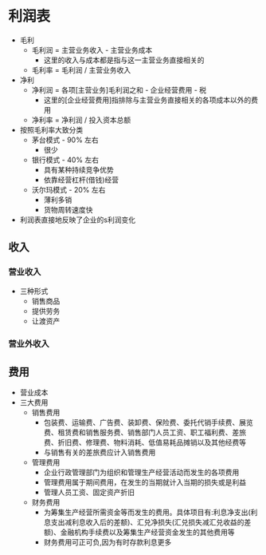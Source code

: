# 利润表


- 毛利
  - 毛利润 = 主营业务收入 - 主营业务成本
    - 这里的收入与成本都是指与这一主营业务直接相关的
  - 毛利率 = 毛利润 / 主营业务收入
- 净利
  - 净利润 = 各项[主营业务]毛利润之和 - 企业经营费用 - 税
    - 这里的[企业经营费用]指排除与主营业务直接相关的各项成本以外的费用
  - 净利率 = 净利润 / 投入资本总额
- 按照毛利率大致分类
  - 茅台模式 - 90% 左右
    - 很少
  - 银行模式 - 40% 左右
    - 具有某种持续竞争优势
    - 依靠经营杠杆(借钱)经营
  - 沃尔玛模式 - 20% 左右
    - 薄利多销
    - 货物周转速度快
- 利润表直接地反映了企业的s利润变化


## 收入
### 营业收入
- 三种形式
  - 销售商品
  - 提供劳务
  - 让渡资产
### 营业外收入


## 费用
- 营业成本
- 三大费用
  - 销售费用
    - 包装费、运输费、广告费、装卸费、保险费、委托代销手续费、展览费、租赁费和销售服务费、销售部门人员工资、职工福利费、差旅费、折旧费、修理费、物料消耗、低值易耗品摊销以及其他经费等
    - 与销售有关的差旅费应计入销售费用
  - 管理费用
    - 企业行政管理部门为组织和管理生产经营活动而发生的各项费用
    - 管理费用属于期间费用，在发生的当期就计入当期的损失或是利益
    - 管理人员工资、固定资产折旧
  - 财务费用
    - 为筹集生产经营所需资金等而发生的费用。具体项目有:利息净支出(利息支出减利息收入后的差额)、汇兑净损失(汇兑损失减汇兑收益的差额)、金融机构手续费以及筹集生产经营资金发生的其他费用等
    - 财务费用可正可负,因为有时存款利息更多
